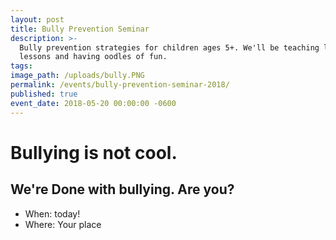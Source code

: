 ```yaml
---
layout: post
title: Bully Prevention Seminar
description: >-
  Bully prevention strategies for children ages 5+. We'll be teaching life
  lessons and having oodles of fun.
tags:
image_path: /uploads/bully.PNG
permalink: /events/bully-prevention-seminar-2018/
published: true
event_date: 2018-05-20 00:00:00 -0600
---
```


# Bullying is not cool.

## We're Done with bullying. Are you?

* When: today!
* Where: Your place